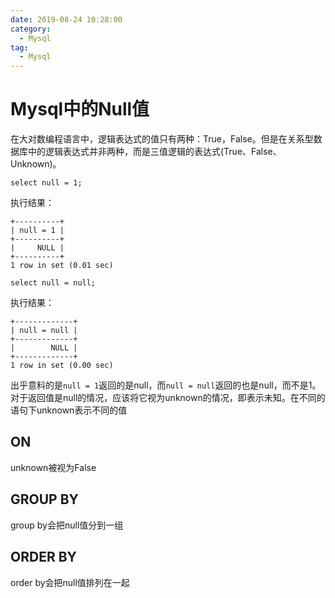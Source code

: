 ```yaml
---
date: 2019-08-24 10:28:00
category:
  - Mysql
tag:
  - Mysql
---
```



# Mysql中的Null值


在大对数编程语言中，逻辑表达式的值只有两种：True，False。但是在关系型数据库中的逻辑表达式并非两种，而是三值逻辑的表达式(True、False、Unknown)。

```mysql
select null = 1;
```

执行结果：

```mysql
+----------+
| null = 1 |
+----------+
|     NULL |
+----------+
1 row in set (0.01 sec)
```

```mysql
select null = null;
```

执行结果：

```mysql
+-------------+
| null = null |
+-------------+
|        NULL |
+-------------+
1 row in set (0.00 sec)
```

出乎意料的是`null = 1`返回的是null，而`null = null`返回的也是null，而不是1。对于返回值是null的情况，应该将它视为unknown的情况，即表示未知。在不同的语句下unknown表示不同的值

## ON

unknown被视为False

## GROUP BY

group by会把null值分到一组

## ORDER BY

order by会把null值排列在一起